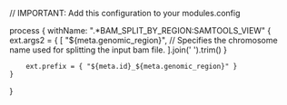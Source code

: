 // IMPORTANT: Add this configuration to your modules.config

process {
withName: ".*BAM_SPLIT_BY_REGION:SAMTOOLS_VIEW" {
ext.args2 = {
[
"${meta.genomic_region}", // Specifies the chromosome name used for splitting the input bam file.
].join(' ').trim()
}

        ext.prefix = { "${meta.id}_${meta.genomic_region}" }
    }

}
